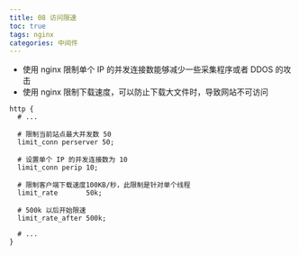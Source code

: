 ```yaml
---
title: 08 访问限速
toc: true
tags: nginx
categories: 中间件
---
```


- 使用 nginx 限制单个 IP 的并发连接数能够减少一些采集程序或者 DDOS 的攻击
- 使用 nginx 限制下载速度，可以防止下载大文件时，导致网站不可访问

```nginx
http {
  # ...

  # 限制当前站点最大并发数 50
  limit_conn perserver 50;

  # 设置单个 IP 的并发连接数为 10
  limit_conn perip 10;

  # 限制客户端下载速度100KB/秒，此限制是针对单个线程
  limit_rate       50k;

  # 500k 以后开始限速
  limit_rate_after 500k;

  # ...
}
```